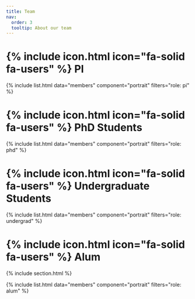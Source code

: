 ```yaml
---
title: Team
nav:
  order: 3
  tooltip: About our team
---
```



# {% include icon.html icon="fa-solid fa-users" %} PI
{% include list.html data="members" component="portrait" filters="role: pi" %}

# {% include icon.html icon="fa-solid fa-users" %} PhD Students 
<!-- {% include list.html data="members" component="portrait" filters="role: postdoc" %} -->
{% include list.html data="members" component="portrait" filters="role: phd" %}

# {% include icon.html icon="fa-solid fa-users" %} Undergraduate Students
{% include list.html data="members" component="portrait" filters="role: undergrad" %}

# {% include icon.html icon="fa-solid fa-users" %} Alum

{% include section.html %}

{% include list.html data="members" component="portrait" filters="role: alum" %}


<!-- {% include list.html data="members" component="portrait" filters="role: ^(?!pi$)" %}

<!-- {% include section.html background="images/background.jpg" dark=true %} 

<!-- {% include section.html %}  


{% capture content %} 

{% endcapture %} 

{% include grid.html style="square" content=content %}
